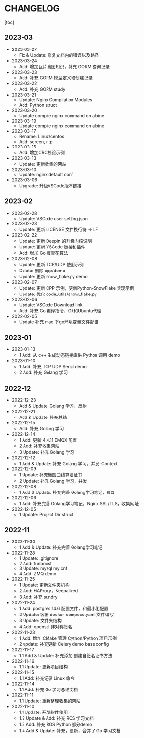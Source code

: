 # CHANGELOG

[toc]

## 2023-03

- 2023-03-27
  - Fix & Update: 修复文档内的错误以及路径
- 2023-03-24
  - Add: 增加瓦片地图知识，补充 GORM 查询记录
- 2023-03-23
  - Add: 补充 GORM 模型定义和创建记录
- 2023-03-22
  - Add: 补充 GORM study
- 2023-03-21
  - Update: Nginx Compilation Modules
  - Add: Python struct
- 2023-03-20
  - Update compile nginx command on alpine
- 2023-03-19
  - Update compile nginx command on alpine
- 2023-03-17
  - Rename: Linux/centos
  - Add: screen, ntp
- 2023-03-15
  - Add: 增加CRC校验示例
- 2023-03-13
  - Update: 更新收集的网站
- 2023-03-10
  - Update: nginx default conf
- 2023-03-06
  - Upgrade: 升级VSCode版本链接

## 2023-02

- 2023-02-28
  - Update: VSCode user setting.json
- 2023-02-23
  - Update: 更新 LICENSE 文件换行符 -> LF
- 2023-02-22
  - Update: 更新 Deepin 的升级内核说明
  - Update: 更新 VSCode 链接和插件
  - Add: 增加 Go 版雪花算法
- 2023-02-08
  - Update: 更新 TCP/UDP 使用示例
  - Delete: 删除 cpp/demo
  - Update: 更新 snow_flake.py demo
- 2023-02-07
  - Update: 更新 CPP 示例，更新Python-SnowFlake 实现示例
  - Update: 优化 code_utils/snow_flake.py
- 2023-02-06
  - Update: VSCode Download link
  - Add: 补充 Go 编译指令，Git和Ubuntu代理
- 2022-02-05
  - Update 补充 mac 下go环境变量文件配置

## 2023-01

- 2023-01-13
  - 1 Add: 从 c++ 生成动态链接库供 Python 调用 demo
- 2023-01-10
  - 1 Add: 补充 TCP UDP Serial demo
  - 2 Add: 补充 Golang 学习

## 2022-12

- 2022-12-23
  - Add & Update: Golang 学习，反射
- 2022-12-21
  - Add & Update: 补充总结
- 2022-12-15
  - Add: 补充 Golang 学习
- 2022-12-14
  - 1 Add: 更新 4.4.11 EMQX 配置
  - 2 Add: 补充收集网站
  - 3 Update: 补充 Golang 学习
- 2022-12-12
  - 1 Add & Update: 补充 Golang 学习，并发-Context
- 2022-12-09
  - 1 Update: 补充椭圆曲线算法证书
  - 2 Update: 补充 Golang 学习，并发
- 2022-12-08
  - 1 Add & Update: 补充完善 Golang学习笔记，`接口`
- 2022-12-06
  - 1 Add: 补充完善 Golang学习笔记，Nginx SSL/TLS，收集网址
- 2022-12-05
  - 1 Update: Project Dir struct

## 2022-11

- 2022-11-30
  - 1 Add & Update: 补充完善 Golang学习笔记
- 2022-11-28
  - 1 Update: .gitignore
  - 2 Add: funboost
  - 3 Update: mysql my.cnf
  - 4 Add: ZMQ demo
- 2022-11-25
  - 1 Update: 更新文件夹机构
  - 2 Add: HAProxy，Keepalived
  - 3 Add: 补充 sundry
- 2022-11-24
  - 1 Add: postgres 14.6 配置文件，和最小化配置
  - 2 Update: 容器 docker-compose.yaml 文件编写
  - 3 Update: 文件夹结构
  - 4 Add: openssl 非对称签名
- 2022-11-23
  - 1 Add: 增加 CMake 管理 Cython/Python 项目示例
  - 2 update: 补充更新 Celery demo base config
- 2022-11-17
  - 1.1 Add & Update: 补充添加 创建自签名证书方法
- 2022-11-16
  - 1.1 Update: 更新项目结构
- 2022-11-15
  - 1.1 Add: 补充记录 Linux 命令
- 2022-11-14
  - 1.1 Add: 补充 Go 学习总结文档
- 2022-11-11
  - 1.1 Update: 重新整理收集的网站
- 2022-11-10
  - 1.1 Update: 开发软件使用
  - 1.2 Update & Add: 补充 ROS 学习文档
  - 1.3 Add: 补充 ROS Python 部分demo
  - 1.4 Add & Update: 补充，更新，合并了 Go 学习文档
